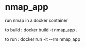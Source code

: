 # nmap_app

run nmap in a docker container

to build : docker build -t nmap_app .

to run : docker run -it --rm nmap_app


